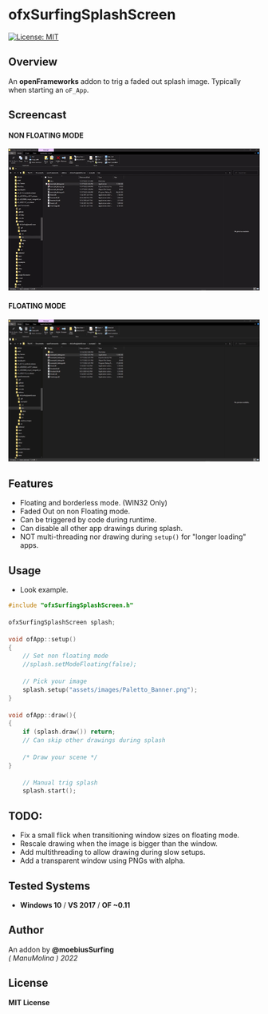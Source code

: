 # ofxSurfingSplashScreen
[![License: MIT](https://img.shields.io/badge/License-MIT-yellow.svg)](https://opensource.org/licenses/MIT)

## Overview
An **openFrameworks** addon to trig a faded out splash image. Typically when starting an `oF_App`.

## Screencast

#### NON FLOATING MODE
![](ofxSurfingSplashScreen2.gif)

#### FLOATING MODE
![](ofxSurfingSplashScreen.gif)

## Features
- Floating and borderless mode. (WIN32 Only)
- Faded Out on non Floating mode.
- Can be triggered by code during runtime.
- Can disable all other app drawings during splash.
- NOT multi-threading nor drawing during `setup()` for "longer loading" apps.

## Usage

* Look example.

```.cpp	
#include "ofxSurfingSplashScreen.h"

ofxSurfingSplashScreen splash;

void ofApp::setup()
{
	// Set non floating mode
	//splash.setModeFloating(false); 

	// Pick your image
	splash.setup("assets/images/Paletto_Banner.png");
}

void ofApp::draw(){
{
	if (splash.draw()) return;
	// Can skip other drawings during splash 

	/* Draw your scene */
}

	// Manual trig splash
	splash.start();
```

## TODO:
* Fix a small flick when transitioning window sizes on floating mode.
* Rescale drawing when the image is bigger than the window.
* Add multithreading to allow drawing during slow setups.
* Add a transparent window using PNGs with alpha.  

## Tested Systems
* **Windows 10** / **VS 2017** / **OF ~0.11**

## Author
An addon by **@moebiusSurfing**  
*( ManuMolina ) 2022*  

## License
**MIT License**
